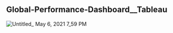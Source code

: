 ## Global-Performance-Dashboard__Tableau

![Untitled_ May 6, 2021 7_59 PM](https://user-images.githubusercontent.com/56480620/117316828-986cbf80-aea6-11eb-826f-721634bf37e8.gif)
